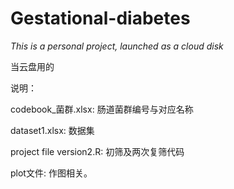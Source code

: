 # Gestational-diabetes
*This is a personal project, launched as a cloud disk*

当云盘用的

说明：

codebook_菌群.xlsx:  肠道菌群编号与对应名称

dataset1.xlsx:  数据集

project file version2.R:  初筛及两次复筛代码

plot文件:  作图相关。

